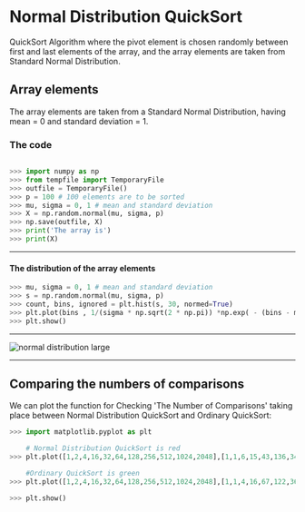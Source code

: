 # Normal Distribution QuickSort

QuickSort Algorithm where the pivot element is chosen randomly between first and last elements of the array, and the array elements are taken from Standard Normal Distribution.

## Array elements

The array elements are taken from a Standard Normal Distribution, having mean = 0 and standard deviation = 1.

### The code

```python

>>> import numpy as np
>>> from tempfile import TemporaryFile
>>> outfile = TemporaryFile()
>>> p = 100 # 100 elements are to be sorted
>>> mu, sigma = 0, 1 # mean and standard deviation
>>> X = np.random.normal(mu, sigma, p)
>>> np.save(outfile, X)
>>> print('The array is')
>>> print(X)

```

------

#### The distribution of the array elements

```python
>>> mu, sigma = 0, 1 # mean and standard deviation
>>> s = np.random.normal(mu, sigma, p)
>>> count, bins, ignored = plt.hist(s, 30, normed=True)
>>> plt.plot(bins , 1/(sigma * np.sqrt(2 * np.pi)) *np.exp( - (bins - mu)**2 / (2 * sigma**2) ),linewidth=2, color='r')
>>> plt.show()
```

------
![normal distribution large](https://upload.wikimedia.org/wikipedia/commons/thumb/2/25/The_Normal_Distribution.svg/1280px-The_Normal_Distribution.svg.png)

------

## Comparing the numbers of comparisons

We can plot the function for Checking 'The Number of Comparisons' taking place between Normal Distribution QuickSort and Ordinary QuickSort:

```python
>>> import matplotlib.pyplot as plt

    # Normal Distribution QuickSort is red
>>> plt.plot([1,2,4,16,32,64,128,256,512,1024,2048],[1,1,6,15,43,136,340,800,2156,6821,16325],linewidth=2, color='r')

    #Ordinary QuickSort is green
>>> plt.plot([1,2,4,16,32,64,128,256,512,1024,2048],[1,1,4,16,67,122,362,949,2131,5086,12866],linewidth=2, color='g')

>>> plt.show()
```
